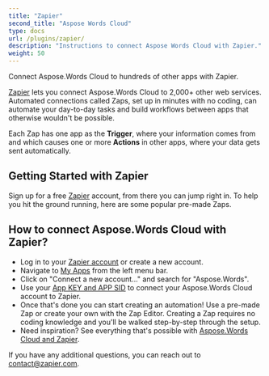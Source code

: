 ```yaml
---
title: "Zapier"
second_title: "Aspose Words Cloud"
type: docs
url: /plugins/zapier/
description: "Instructions to connect Aspose Words Cloud with Zapier."
weight: 50
---
```


Connect Aspose.Words Cloud to hundreds of other apps with Zapier.

[Zapier](https://zapier.com/apps/asposewords/integrations) lets you connect Aspose.Words Cloud to 2,000+ other web services. Automated connections called Zaps, set up in minutes with no coding, can automate your day-to-day tasks and build workflows between apps that otherwise wouldn't be possible.

Each Zap has one app as the **Trigger**, where your information comes from and which causes one or more **Actions** in other apps, where your data gets sent automatically. 

## Getting Started with Zapier

Sign up for a free [Zapier](https://zapier.com/apps/asposewords/integrations) account, from there you can jump right in. To help you hit the ground running, here are some popular pre-made Zaps.

<script src="https://zapier.com/zapbook/embed/widget.js?services=asposewords&container=true&limit=5,"></script>

## How to connect Aspose.Words Cloud with Zapier?

- Log in to your [Zapier account](https://zapier.com/sign-up) or create a new account.
- Navigate to [My Apps](https://zapier.com/app/connections) from the left menu bar.
- Click on "Connect a new account..." and search for "Aspose.Words".
- Use your [App KEY and APP SID](https://docs.aspose.cloud/storage/create-new-app-and-get-app-key-and-sid/) to connect your Aspose.Words Cloud account to Zapier.
- Once that's done you can start creating an automation! Use a pre-made Zap or create your own with the Zap Editor. Creating a Zap requires no coding knowledge and you'll be walked step-by-step through the setup. 
- Need inspiration? See everything that's possible with [Aspose.Words Cloud and Zapier](https://zapier.com/apps/asposewords/integrations).

If you have any additional questions, you can reach out to contact@zapier.com.
